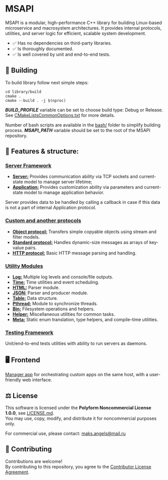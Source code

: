 # MSAPI

MSAPI is a modular, high-performance C++ library for building Linux-based microservice and macrosystem architectures. It provides internal protocols, utilities, and server logic for efficient, scalable system development.

- ✅ Has no dependencies on third-party libraries.
- ✅ Is thoroughly documented.
- ✅ Is well covered by unit and end-to-end tests.

## 🔧 Building

To build library follow next simple steps:
```
cd library/build
cmake .
cmake --build . -j $(nproc)
```

***BUILD_PROFILE*** variable can be set to choose build type: Debug or Release.
See [CMakeListsCommonOptions.txt](library/build/CMakeListsCommonOptions.txt) for more details.

Number of bash scripts are available in the [bash/](bash/) folder to simplify building process. ***MSAPI_PATH*** variable should be set to the root of the MSAPI repository.

## 🧩 Features & structure:

### [Server Framework](library/source/server/)
- [**Server:**](library/source/server/server.h) Provides communication ability via TCP sockets and current-state model to manage server lifetime;
- [**Application:**](library/source/server/application.h) Provides customization ability via parameters and current-state model to manage application behavior.

Server provides data to be handled by calling a callback in case if this data is not a part of internal Application protocol.

### [Custom and another protocols](library/source/protocol/)
- [**Object protocol:**](library/source/protocol/object.h) Transfers simple copyable objects using stream and filter models.
- [**Standard protocol:**](library/source/protocol/standard.h) Handles dynamic-size messages as arrays of key-value pairs.
- [**HTTP protocol:**](library/source/protocol/http.h) Basic HTTP message parsing and handling.

### [Utility Modules](library/source/help/)
- [**Log:**](library/source/help/log.h) Multiple log levels and console/file outputs.
- [**Time:**](library/source/help/time.h) Time utilities and event scheduling.
- [**HTML:**](library/source/help/html.h) Parser module.
- [**JSON:**](library/source/help/json.h) Parser and producer module.
- [**Table:**](library/source/help/table.h) Data structure.
- [**Pthread:**](library/source/help/pthread.hpp) Module to synchronize threads.
- [**Bin:**](library/source/help/bin.h) Filesystem operations and helpers.
- [**Helper:**](library/source/help/helper.h) Miscellaneous utilities for common tasks.
- [**Meta:**](library/source/help/meta.hpp) Static enum translation, type helpers, and compile-time utilities.

### [Testing Framework](library/source/test/)

Unit/end-to-end tests utilities with ability to run servers as daemons.

## 🖥️ Frontend

[Manager app](apps/manager/source/manager.h) for orchestrating custom apps on the same host, with a user-friendly web interface.

## ⚖️ License

This software is licensed under the **Polyform Noncommercial License 1.0.0**, see [LICENSE.md](LICENSE.md).  
You may use, copy, modify, and distribute it for noncommercial purposes only.

For commercial use, please contact: maks.angels@mail.ru

## 🤝 Contributing

Contributions are welcome!  
By contributing to this repository, you agree to the [Contributor License Agreement](CONTRIBUTING.md).